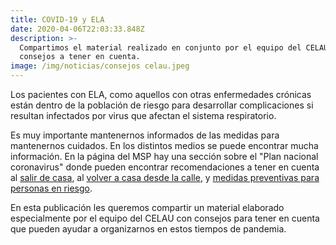 ```yaml
---
title: COVID-19 y ELA
date: 2020-04-06T22:03:33.848Z
description: >-
  Compartimos el material realizado en conjunto por el equipo del CELAU con
  consejos a tener en cuenta.
image: /img/noticias/consejos celau.jpeg
---
```

Los pacientes con ELA, como aquellos con otras enfermedades crónicas están dentro de la población de riesgo para desarrollar complicaciones si resultan infectados por virus que afectan el sistema respiratorio. 

Es muy importante mantenernos informados de las medidas para mantenernos cuidados. En los distintos medios se puede encontrar mucha información. En la página del MSP hay una sección sobre el "Plan nacional coronavirus" donde pueden encontrar recomendaciones a tener en cuenta al [salir de casa](https://www.gub.uy/ministerio-salud-publica/comunicacion/publicaciones/protocolo-salida-casa), al [volver a casa desde la calle](https://www.gub.uy/ministerio-salud-publica/comunicacion/publicaciones/protocolo-entrada-casa), y [medidas preventivas para personas en riesgo](https://www.gub.uy/ministerio-salud-publica/comunicacion/publicaciones/protocolo-para-personas-riesgo). 

En esta publicación les queremos compartir un material elaborado especialmente por el equipo del CELAU con consejos para tener en cuenta que pueden ayudar a organizarnos en estos tiempos de pandemia.
